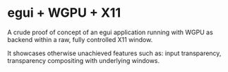 # egui + WGPU + X11

A crude proof of concept of an egui application running with WGPU as backend within a raw, fully controlled X11 window.

It showcases otherwise unachieved features such as: input transparency, transparency compositing with underlying windows.
